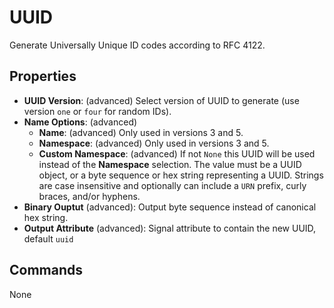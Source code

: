 UUID
=======
Generate Universally Unique ID codes according to RFC 4122.

Properties
----------
- **UUID Version**: (advanced) Select version of UUID to generate (use version `one` or `four` for random IDs).
- **Name Options**: (advanced)
  - **Name**: (advanced) Only used in versions 3 and 5.
  - **Namespace**: (advanced) Only used in versions 3 and 5.
  - **Custom Namespace**: (advanced) If not `None` this UUID will be used instead of the **Namespace** selection. The value must be a UUID object, or a byte sequence or hex string representing a UUID. Strings are case insensitive and optionally can include a `URN` prefix, curly braces, and/or hyphens.
- **Binary Ouptut** (advanced): Output byte sequence instead of canonical hex string.
- **Output Attribute** (advanced): Signal attribute to contain the new UUID, default `uuid`

Commands
--------
None
